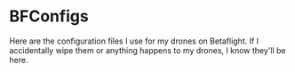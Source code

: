 # BFConfigs
Here are the configuration files I use for my drones on Betaflight. If I accidentally wipe them or anything happens to my drones, I know they'll be here.
